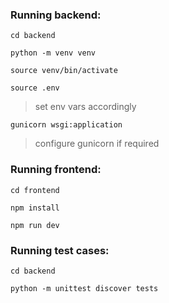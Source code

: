### Running backend:
`cd backend`

`python -m venv venv`

`source venv/bin/activate`

`source .env`
> set env vars accordingly

`gunicorn wsgi:application`
> configure gunicorn if required

### Running frontend:
`cd frontend`

`npm install`

`npm run dev`

### Running test cases:
`cd backend`

`python -m unittest discover tests`
